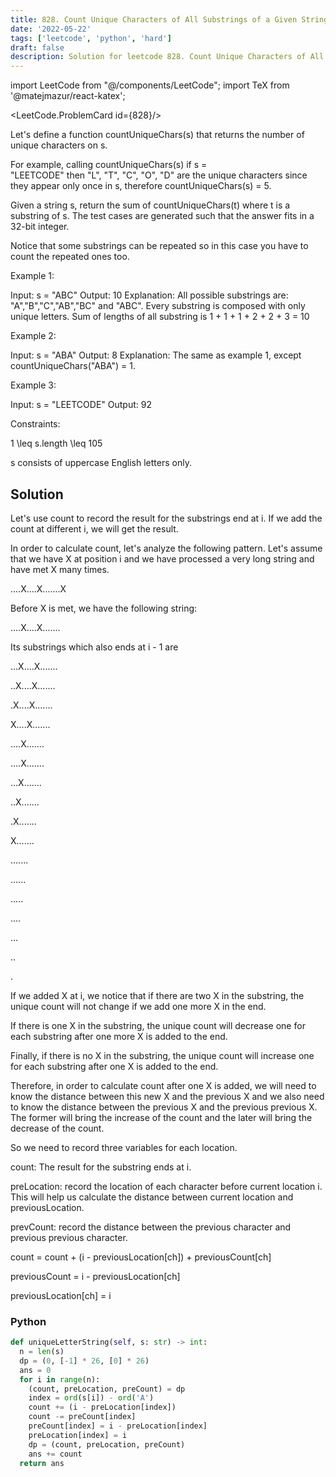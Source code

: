```yaml
---
title: 828. Count Unique Characters of All Substrings of a Given String
date: '2022-05-22'
tags: ['leetcode', 'python', 'hard']
draft: false
description: Solution for leetcode 828. Count Unique Characters of All Substrings of a Given String
---
```

import LeetCode from "@/components/LeetCode";
import TeX from '@matejmazur/react-katex';

<LeetCode.ProblemCard id={828}/>
 
Let's define a function countUniqueChars(s) that returns the number of unique characters on s.

For example, calling countUniqueChars(s) if s <TeX>=</TeX> "LEETCODE" then "L", "T", "C", "O", "D" are the unique characters since they appear only once in s, therefore countUniqueChars(s) <TeX>=</TeX> 5.

Given a string s, return the sum of countUniqueChars(t) where t is a substring of s. The test cases are generated such that the answer fits in a 32-bit integer.

Notice that some substrings can be repeated so in this case you have to count the repeated ones too.

Example 1:

Input: s <TeX>=</TeX> "ABC"
Output: 10
Explanation: All possible substrings are: "A","B","C","AB","BC" and "ABC".
Every substring is composed with only unique letters.
Sum of lengths of all substring is 1 + 1 + 1 + 2 + 2 + 3 <TeX>=</TeX> 10

Example 2:

Input: s <TeX>=</TeX> "ABA"
Output: 8
Explanation: The same as example 1, except countUniqueChars("ABA") <TeX>=</TeX> 1.

Example 3:

Input: s <TeX>=</TeX> "LEETCODE"
Output: 92

Constraints:

1 <TeX>\leq</TeX> s.length <TeX>\leq</TeX> 105

s consists of uppercase English letters only.

## Solution
Let's use count to record the result for the substrings end at i. If we add the count at different i, we will get the result. 

In order to calculate count, let's analyze the following pattern. Let's assume that we have X at position i and we have processed a very long string and have met X many times. 

....X....X.......X     

Before X is met, we have the following string:

....X....X....... 

Its substrings  which also ends at i - 1 are 

...X....X.......

..X....X.......

.X....X.......

X....X.......

....X.......

....X.......

...X.......

..X.......

.X.......

X.......

.......

......

.....

....

...

..

.

If we added X at i, we notice that if there are two X in the substring, the unique count will not change if we add one more X in the end.

If there is one X in the substring, the unique count will decrease one for each substring after one more X is added to the end. 

Finally, if there is no X in the substring, the unique count will increase one for each substring after one X is added to the end. 

Therefore, in order to calculate count after one X is added, we will need to know the distance between this new X and the previous X and we also need to know the distance between the previous X and the previous previous X. The former will bring the increase of the count and the later will bring the decrease of the count. 

 So we need to record three variables for each location.

count: The result for the substring ends at i.

preLocation: record the location of each character before current location i. This will help us calculate the distance between current location and previousLocation. 

prevCount: record the distance between the previous character and previous previous character. 

count <TeX>=</TeX> count + (i - previousLocation[ch]) + previousCount[ch]

previousCount <TeX>=</TeX> i - previousLocation[ch]

previousLocation[ch] <TeX>=</TeX> i

### Python
```python
def uniqueLetterString(self, s: str) -> int:
  n = len(s)
  dp = (0, [-1] * 26, [0] * 26)
  ans = 0
  for i in range(n):
    (count, preLocation, preCount) = dp
    index = ord(s[i]) - ord('A')
    count += (i - preLocation[index])
    count -= preCount[index]
    preCount[index] = i - preLocation[index]
    preLocation[index] = i
    dp = (count, preLocation, preCount)
    ans += count
  return ans
```
